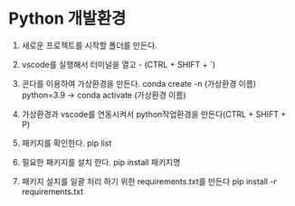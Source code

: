 # Python 개발환경  

1. 새로운 프로젝트를 시작할 폴더를 만든다.  

2. vscode를 실행해서 터미널을 열고 - (CTRL + SHIFT + `)  

3. 콘다를 이용하여 가상환경을 만든다. conda create -n (가상환경 이름) python=3.9 -> conda activate (가상환경 이름)  

4. 가상환경과 vscode를 연동시켜서 python작업환경을 만든다(CTRL + SHIFT + P)  

5. 패키지를 확인한다. pip list  

6. 필요한 패키지를 설치 한다. pip install 패키지명

7. 패키지 설치를 일괄 처리 하기 위한 requirements.txt를 만든다 pip install -r requirements.txt  
